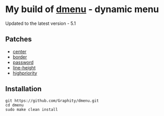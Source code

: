 # My build of [dmenu](https://tools.suckless.org/dmenu/) - dynamic menu
Updated to the latest version - 5.1

## Patches
* [center](https://tools.suckless.org/dmenu/patches/center/)
* [border](https://tools.suckless.org/dmenu/patches/border/)
* [password](https://tools.suckless.org/dmenu/patches/password/)
* [line-height](https://tools.suckless.org/dmenu/patches/line-height/)
* [highpriority](https://tools.suckless.org/dmenu/patches/highpriority/)


## Installation
```
git https://github.com/Graphity/dmenu.git
cd dmenu
sudo make clean install
```
